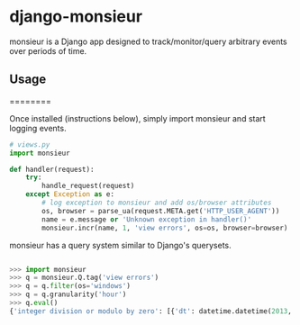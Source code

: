 django-monsieur
========

monsieur is a Django app designed to track/monitor/query arbitrary
events over periods of time.

## Usage
========

Once installed (instructions below), simply import monsieur and start
logging events.

```python
# views.py
import monsieur

def handler(request):
    try:
        handle_request(request)
    except Exception as e:
        # log exception to monsieur and add os/browser attributes
        os, browser = parse_ua(request.META.get('HTTP_USER_AGENT'))
        name = e.message or 'Unknown exception in handler()'
        monsieur.incr(name, 1, 'view errors', os=os, browser=browser)
```

monsieur has a query system similar to Django's querysets.

```python

>>> import monsieur
>>> q = monsieur.Q.tag('view errors')
>>> q = q.filter(os='windows')
>>> q = q.granularity('hour')
>>> q.eval()
{'integer division or modulo by zero': [{'dt': datetime.datetime(2013, 1, 7, 20, 46, 0, 0), 'count': 1}, ...]}
```